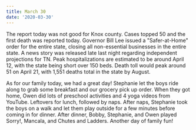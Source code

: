 ```yaml
---
title: March 30
date: '2020-03-30'
---
```

The report today was not good for Knox county. Cases topped 50 and the first death was reported today. Governor Bill Lee issued a "Safer-at-Home" order for the entire state, closing all non-essential businesses in the entire state. A news story was released late last night regarding independent projections for TN. Peak hospitalizations are estimated to be around April 12, with the state being short over 150 beds. Death toll would peak around 51 on April 21, with 1,551 deaths total in the state by August. 

As for our family today, we had a great day! Stephanie let the boys ride along to grab some breakfast and our grocery pick up order. When they got home, Owen did lots of preschool activities and 4 yoga videos from YouTube. Leftovers for lunch, followed by naps. After naps, Stephanie took the boys on a walk and let them play outside for a few minutes before coming in for dinner. After dinner, Bobby, Stephanie, and Owen played Sorry!, Mancala, and Chutes and Ladders. Another day of family fun!